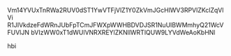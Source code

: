 Vm14YVUxTnRWa2RUV0dST1YwVTFjVlZ1Y0ZkVmJGcHlWV3RPVlZKclZqVlVi
R1JIVkdzeFdWRnJUbFpTCmJFWXpWWHBDVDJSR1NuUlBWMmhyQ21WcVFUVlJN
bVIzWW0xT1dWUlVNRXREYlZKNllWRTlQUW9LYVdWeAoKbHNl

hbi